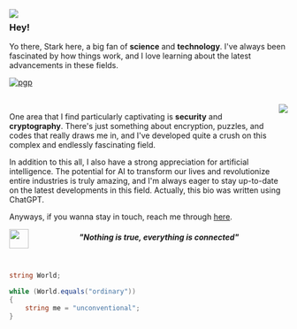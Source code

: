 <!-- ![Snake animation](https://github.com/St4rkW0lf/St4rkW0lf/blob/output/github-contribution-grid-snake.svg) -->

<img align="left" src="https://i.imgur.com/g2ChOGq.png">

### Hey!

Yo there, Stark here, a big fan of **science** and **technology**. I've always been fascinated by how things work, and I love learning about the latest advancements in these fields. 

[![pgp](https://img.shields.io/badge/404-User%20not%20found!-313131)](https://github.com/St4rkW0lf)

<br>

<img align="right" src="https://pa1.narvii.com/5783/1aabec6a2305a4dc629404429e59ed7a1b8b5d63_hq.gif">

One area that I find particularly captivating is **security** and **cryptography**. There's just something about encryption, puzzles, and codes that really draws me in, and I've developed quite a crush on this complex and endlessly fascinating field.

In addition to this all, I also have a strong appreciation for artificial intelligence. The potential for AI to transform our lives and revolutionize entire industries is truly amazing, and I'm always eager to stay up-to-date on the latest developments in this field. Actually, this bio was written using ChatGPT.

Anyways, if you wanna stay in touch, reach me through [here](https://curiouscat.live/stk_operator).

<img width="35px" align="left" src="https://cdnb.artstation.com/p/assets/images/images/035/838/193/original/beatriz-conrado-happyjoy.gif?1616023466"> <h5><p align="center" ><i>"Nothing is true, everything is connected"</i></p></h5>

<br>

```c#
string World;

while (World.equals("ordinary"))
{
    string me = "unconventional";
}
```

<!--
<div>
<a href="https://github.com/St4rkW0lf">
<img height="180em" src="https://github-readme-stats.vercel.app/api/top-langs/?username=St4rkW0lf&layout=compact&langs_count=7&theme=dracula"/>
<img height="180em" src="https://github-readme-stats.vercel.app/api?username=St4rkW0lf&show_icons=true&theme=dracula&include_all_commits=true&count_private=true"/>
</div>
-->
